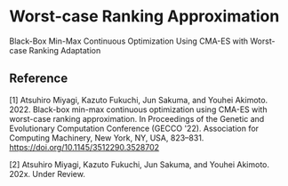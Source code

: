 # Worst-case Ranking Approximation

Black-Box Min-Max Continuous Optimization Using CMA-ES with Worst-case Ranking Adaptation

## Reference
[1] Atsuhiro Miyagi, Kazuto Fukuchi, Jun Sakuma, and Youhei Akimoto. 2022. Black-box min-max continuous optimization using CMA-ES with worst-case ranking approximation. In Proceedings of the Genetic and Evolutionary Computation Conference (GECCO '22). Association for Computing Machinery, New York, NY, USA, 823–831. https://doi.org/10.1145/3512290.3528702

[2] Atsuhiro Miyagi, Kazuto Fukuchi, Jun Sakuma, and Youhei Akimoto. 202x. Under Review.
